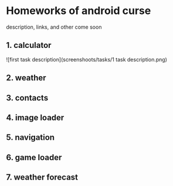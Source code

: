 # Homeworks of android curse

description, links, and other come soon

## 1. calculator
![first task description](screenshoots/tasks/1 task description.png)

## 2. weather


## 3. contacts


## 4. image loader


## 5. navigation


## 6. game loader


## 7. weather forecast